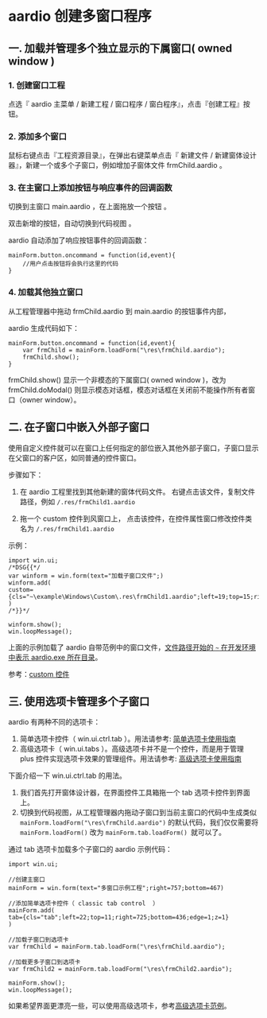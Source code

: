 # aardio 创建多窗口程序

## 一. 加载并管理多个独立显示的下属窗口( owned window )
 
### 1. 创建窗口工程

点选『 aardio 主菜单 / 新建工程 / 窗口程序 / 窗白程序』，点击『创建工程』按钮。  
  
### 2. 添加多个窗口

鼠标右键点击『工程资源目录』，在弹出右键菜单点击『 新建文件 / 新建窗体设计器』，新建一个或多个子窗口，例如增加子窗体文件 frmChild.aardio 。  

### 3. 在主窗口上添加按钮与响应事件的回调函数

切换到主窗口 main.aardio ，在上面拖放一个按钮 。
  
双击新增的按钮，自动切换到代码视图 。 
  
aardio 自动添加了响应按钮事件的回调函数：  

```aardio
mainForm.button.oncommand = function(id,event){  
    //用户点击按钮将会执行这里的代码
}
```
  
### 4. 加载其他独立窗口

从工程管理器中拖动 frmChild.aardio 到 main.aardio 的按钮事件内部，  
   
aardio 生成代码如下：  

```aardio
mainForm.button.oncommand = function(id,event){  
    var frmChild = mainForm.loadForm("\res\frmChild.aardio");  
    frmChild.show();  
}
```

frmChild.show() 显示一个非模态的下属窗口( owned window )，改为 frmChild.doModal() 则显示模态对话框，模态对话框在关闭前不能操作所有者窗口（owner window）。 

## 二. 在子窗口中嵌入外部子窗口

使用自定义控件就可以在窗口上任何指定的部位嵌入其他外部子窗口，子窗口显示在父窗口的客户区，如同普通的控件窗口。

步骤如下：

1. 在 aardio 工程里找到其他新建的窗体代码文件。
右键点击该文件，复制文件路径，例如 `/.res/frmChild1.aardio`

2. 拖一个 custom 控件到风窗口上，
点击该控件，在控件属性窗口修改控件类名为 `/.res/frmChild1.aardio`

示例：

```aardio
import win.ui;
/*DSG{{*/
var winform = win.form(text="加载子窗口文件";)
winform.add(
custom={cls="~\example\Windows\Custom\.res\frmChild1.aardio";left=19;top=15;right=740;bottom=455;db=1;dl=1;dr=1;dt=1;z=1}
)
/*}}*/

winform.show();
win.loopMessage();
```

上面的示例加载了 aardio 自带范例中的窗口文件，[文件路径开始的 `~` 在开发环境中表示  aardio.exe 所在目录](../../../builtin/io/path.md#app-path)。

参考：[custom 控件](ctrl/custom.md#cls-path)

## 三. 使用选项卡管理多个子窗口

aardio 有两种不同的选项卡：

1. 简单选项卡控件（ win.ui.ctrl.tab ）。用法请参考: [简单选项卡使用指南](ctrl/tab.md)
2. 高级选项卡（ win.ui.tabs  ）。高级选项卡并不是一个控件，而是用于管理 plus 控件实现选项卡效果的管理组件。用法请参考: [高级选项卡使用指南](tabs/_.md)

下面介绍一下 win.ui.ctrl.tab 的用法。

1. 我们首先打开窗体设计器，在界面控件工具箱拖一个 tab 选项卡控件到界面上。
2. 切换到代码视图，从工程管理器内拖动子窗口到当前主窗口的代码中生成类似 `mainForm.loadForm("\res\frmChild.aardio")` 的默认代码，我们仅仅需要将 `mainForm.loadForm()` 改为 `mainForm.tab.loadForm() `就可以了。

  
通过 tab 选项卡加载多个子窗口的 aardio 示例代码：  

```aardio
import win.ui;  

//创建主窗口
mainForm = win.form(text="多窗口示例工程";right=757;bottom=467)  

//添加简单选项卡控件（ classic tab control  ）
mainForm.add(  
tab={cls="tab";left=22;top=11;right=725;bottom=436;edge=1;z=1}  
)  

//加载子窗口到选项卡
var frmChild = mainForm.tab.loadForm("\res\frmChild.aardio");    

//加载更多子窗口到选项卡
var frmChild2 = mainForm.tab.loadForm("\res\frmChild2.aardio");    

mainForm.show();  
win.loopMessage();
```

如果希望界面更漂亮一些，可以使用高级选项卡，参考[高级选项卡范例](../../../../example/tabs/start.html)。  